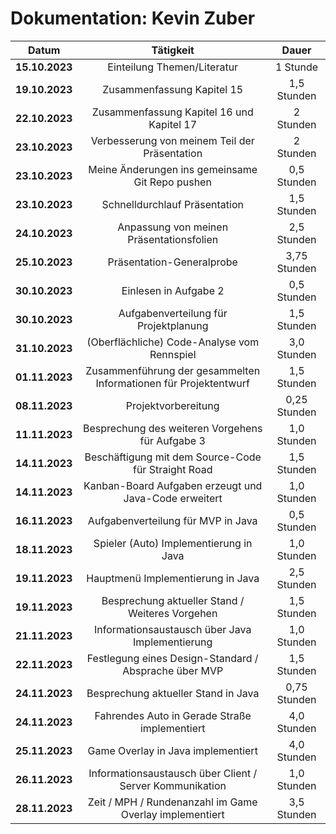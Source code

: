 # Dokumentation: Kevin Zuber

|     Datum      |                            Tätigkeit                             |    Dauer     |
|:--------------:|:----------------------------------------------------------------:|:------------:|
| **15.10.2023** |                   Einteilung Themen/Literatur                    |   1 Stunde   | 
| **19.10.2023** |                    Zusammenfassung Kapitel 15                    | 1,5 Stunden  | 
| **22.10.2023** |            Zusammenfassung Kapitel 16 und Kapitel 17             |  2 Stunden   | 
| **23.10.2023** |          Verbesserung von meinem Teil der Präsentation           |  2 Stunden   |
| **23.10.2023** |         Meine Änderungen ins gemeinsame Git Repo pushen          | 0,5 Stunden  |
| **23.10.2023** |                  Schnelldurchlauf Präsentation                   | 1,5 Stunden  |
| **24.10.2023** |             Anpassung von meinen Präsentationsfolien             | 2,5 Stunden  | 
| **25.10.2023** |                    Präsentation-Generalprobe                     | 3,75 Stunden |
| **30.10.2023** |                      Einlesen in Aufgabe 2                       | 0,5 Stunden  |
| **30.10.2023** |              Aufgabenverteilung für Projektplanung               | 1,5 Stunden  |
| **31.10.2023** |           (Oberflächliche) Code-Analyse vom Rennspiel            | 3,0 Stunden  |
| **01.11.2023** | Zusammenführung der gesammelten Informationen für Projektentwurf | 1,5 Stunden  |
| **08.11.2023** |                       Projektvorbereitung                        | 0,25 Stunden |
| **11.11.2023** |         Besprechung des weiteren Vorgehens für Aufgabe 3         | 1,0 Stunden  |
| **14.11.2023** |       Beschäftigung mit dem Source-Code für Straight Road        | 1,5 Stunden  |
| **14.11.2023** |      Kanban-Board Aufgaben erzeugt und Java-Code erweitert       | 1,0 Stunden  |
| **16.11.2023** |                Aufgabenverteilung für MVP in Java                | 0,5 Stunden  |
| **18.11.2023** |              Spieler (Auto) Implementierung in Java              | 1,0 Stunden  |
| **19.11.2023** |                Hauptmenü Implementierung in Java                 | 2,5 Stunden  |
| **19.11.2023** |         Besprechung aktueller Stand / Weiteres Vorgehen          | 1,5 Stunden  |
| **21.11.2023** |         Informationsaustausch über Java Implementierung          | 1,0 Stunden  |
| **22.11.2023** |      Festlegung eines Design-Standard / Absprache über MVP       | 1,5 Stunden  |
| **24.11.2023** |               Besprechung aktueller Stand in Java                | 0,75 Stunden |
| **24.11.2023** |          Fahrendes Auto in Gerade Straße implementiert           | 4,0 Stunden  |
| **25.11.2023** |                Game Overlay in Java implementiert                | 4,0 Stunden  |
| **26.11.2023** |     Informationsaustausch über Client / Server Kommunikation     | 1,0 Stunden  |
| **28.11.2023** |     Zeit / MPH / Rundenanzahl im Game Overlay implementiert      | 3,5 Stunden  |